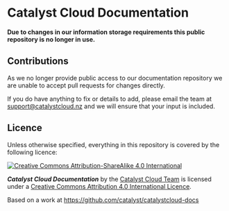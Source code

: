 # Catalyst Cloud Documentation

**Due to changes in our information storage requirements this public repository is no longer in use.**

## Contributions

As we no longer provide public access to our documentation repository we are unable to accept pull requests for changes directly. 

If you do have anything to fix or details to add, please email the team at support@catalystcloud.nz and we will ensure that your input is included.

## Licence

Unless otherwise specified, everything in this repository is covered by the following licence:

[![Creative Commons Attribution-ShareAlike 4.0 International](https://licensebuttons.net/l/by-sa/4.0/88x31.png)](http://creativecommons.org/licenses/by-sa/4.0/)

***Catalyst Cloud Documentation*** by the [Catalyst Cloud Team](https://catalystcloud.nz) is licensed under a [Creative Commons Attribution 4.0 International Licence](http://creativecommons.org/licenses/by-sa/4.0/).

Based on a work at https://github.com/catalyst/catalystcloud-docs

